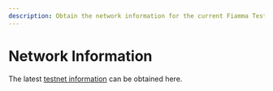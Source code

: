 ```yaml
---
description: Obtain the network information for the current Fiamma Testnet.
---
```


# Network Information

The latest [testnet information](https://github.com/fiamma-chain/networks/tree/main/fiamma-testnet-1) can be obtained here.
